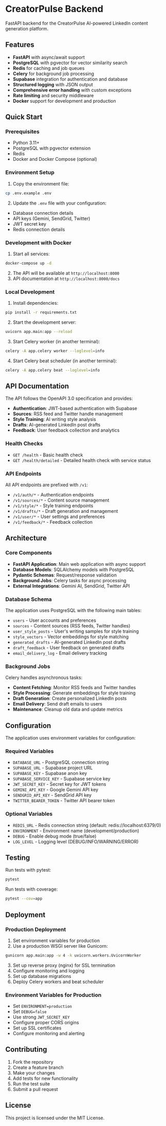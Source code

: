 # CreatorPulse Backend

FastAPI backend for the CreatorPulse AI-powered LinkedIn content generation platform.

## Features

- **FastAPI** with async/await support
- **PostgreSQL** with pgvector for vector similarity search
- **Redis** for caching and job queues
- **Celery** for background job processing
- **Supabase** integration for authentication and database
- **Structured logging** with JSON output
- **Comprehensive error handling** with custom exceptions
- **Rate limiting** and security middleware
- **Docker** support for development and production

## Quick Start

### Prerequisites

- Python 3.11+
- PostgreSQL with pgvector extension
- Redis
- Docker and Docker Compose (optional)

### Environment Setup

1. Copy the environment file:
```bash
cp .env.example .env
```

2. Update the `.env` file with your configuration:
- Database connection details
- API keys (Gemini, SendGrid, Twitter)
- JWT secret key
- Redis connection details

### Development with Docker

1. Start all services:
```bash
docker-compose up -d
```

2. The API will be available at `http://localhost:8000`
3. API documentation at `http://localhost:8000/docs`

### Local Development

1. Install dependencies:
```bash
pip install -r requirements.txt
```

2. Start the development server:
```bash
uvicorn app.main:app --reload
```

3. Start Celery worker (in another terminal):
```bash
celery -A app.celery worker --loglevel=info
```

4. Start Celery beat scheduler (in another terminal):
```bash
celery -A app.celery beat --loglevel=info
```

## API Documentation

The API follows the OpenAPI 3.0 specification and provides:

- **Authentication**: JWT-based authentication with Supabase
- **Sources**: RSS feed and Twitter handle management
- **Style Training**: AI writing style analysis
- **Drafts**: AI-generated LinkedIn post drafts
- **Feedback**: User feedback collection and analytics

### Health Checks

- `GET /health` - Basic health check
- `GET /health/detailed` - Detailed health check with service status

### API Endpoints

All API endpoints are prefixed with `/v1`:

- `/v1/auth/*` - Authentication endpoints
- `/v1/sources/*` - Content source management
- `/v1/style/*` - Style training endpoints
- `/v1/drafts/*` - Draft generation and management
- `/v1/user/*` - User settings and preferences
- `/v1/feedback/*` - Feedback collection

## Architecture

### Core Components

- **FastAPI Application**: Main web application with async support
- **Database Models**: SQLAlchemy models with PostgreSQL
- **Pydantic Schemas**: Request/response validation
- **Background Jobs**: Celery tasks for async processing
- **External Integrations**: Gemini AI, SendGrid, Twitter API

### Database Schema

The application uses PostgreSQL with the following main tables:

- `users` - User accounts and preferences
- `sources` - Content sources (RSS feeds, Twitter handles)
- `user_style_posts` - User's writing samples for style training
- `style_vectors` - Vector embeddings for style matching
- `generated_drafts` - AI-generated LinkedIn post drafts
- `draft_feedback` - User feedback on generated drafts
- `email_delivery_log` - Email delivery tracking

### Background Jobs

Celery handles asynchronous tasks:

- **Content Fetching**: Monitor RSS feeds and Twitter handles
- **Style Processing**: Generate embeddings for style training
- **Draft Generation**: Create personalized LinkedIn posts
- **Email Delivery**: Send draft emails to users
- **Maintenance**: Cleanup old data and update metrics

## Configuration

The application uses environment variables for configuration:

### Required Variables

- `DATABASE_URL` - PostgreSQL connection string
- `SUPABASE_URL` - Supabase project URL
- `SUPABASE_KEY` - Supabase anon key
- `SUPABASE_SERVICE_KEY` - Supabase service key
- `JWT_SECRET_KEY` - Secret key for JWT tokens
- `GEMINI_API_KEY` - Google Gemini API key
- `SENDGRID_API_KEY` - SendGrid API key
- `TWITTER_BEARER_TOKEN` - Twitter API bearer token

### Optional Variables

- `REDIS_URL` - Redis connection string (default: redis://localhost:6379/0)
- `ENVIRONMENT` - Environment name (development/production)
- `DEBUG` - Enable debug mode (true/false)
- `LOG_LEVEL` - Logging level (DEBUG/INFO/WARNING/ERROR)

## Testing

Run tests with pytest:

```bash
pytest
```

Run tests with coverage:

```bash
pytest --cov=app
```

## Deployment

### Production Deployment

1. Set environment variables for production
2. Use a production WSGI server like Gunicorn:
```bash
gunicorn app.main:app -w 4 -k uvicorn.workers.UvicornWorker
```

3. Set up reverse proxy (nginx) for SSL termination
4. Configure monitoring and logging
5. Set up database migrations
6. Deploy Celery workers and beat scheduler

### Environment Variables for Production

- Set `ENVIRONMENT=production`
- Set `DEBUG=false`
- Use strong `JWT_SECRET_KEY`
- Configure proper CORS origins
- Set up SSL certificates
- Configure monitoring and alerting

## Contributing

1. Fork the repository
2. Create a feature branch
3. Make your changes
4. Add tests for new functionality
5. Run the test suite
6. Submit a pull request

## License

This project is licensed under the MIT License.